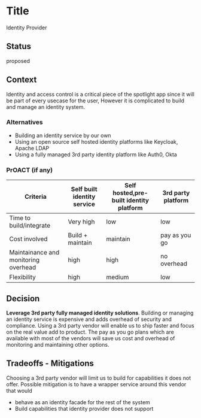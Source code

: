 # Title
Identity Provider

## Status
proposed 

## Context
Identity and access control is a critical piece of the spotlight app since it will be part of every usecase for the user, However it is complicated to build and manage an identity system.   

### Alternatives
* Building an identity service by our own
* Using an open source self hosted identity platforms like Keycloak, Apache LDAP
* Using a fully managed 3rd party identity platform like Auth0, Okta






### PrOACT (if any)

| Criteria      | Self built identity service | Self hosted,pre-built identity platform | 3rd party platform | 
| ----------- | ----------- | ----------- | ----------- 
| Time to build/integrate      | Very high       |low| low
| Cost involved  | Build + maintain | maintain | pay as you go| 
| Maintainance and monitoring overhead | high        | high | no overhead| 
| Flexibility | high        | medium | low| 


## Decision
**Leverage 3rd party fully managed identity solutions**.
Building or managing an identity service is expensive and adds overhead of security and compliance. Using a 3rd party vendor will enable us to ship faster and focus on the real value add to product. The pay as you go plans which are available with most of the vendors will save us cost and overhead of monitoring and maintaining other options.

## Tradeoffs - Mitigations
Choosing a 3rd party vendor will limit us to build for capabilities it does not offer. Possible mitigation is to have a wrapper service around this vendor that would 
* behave as an identity facade for the rest of the system
* Build capabilities that identity provider does not support 
